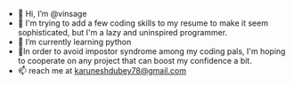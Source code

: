 - 👋 Hi, I’m @vinsage
- 👀 I'm trying to add a few coding skills to my resume to make it seem sophisticated, but I'm a lazy and uninspired programmer.
- 🌱 I’m currently learning python
- 💞️In order to avoid impostor syndrome among my coding pals, I'm hoping to cooperate on any project that can boost my confidence a bit.
- 📫 reach me at karuneshdubey78@gmail.com
